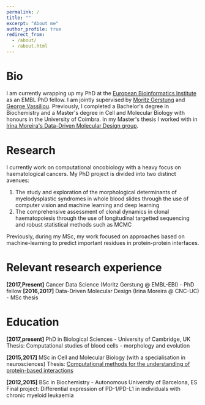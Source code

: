 ```yaml
---
permalink: /
title: ""
excerpt: "About me"
author_profile: true
redirect_from: 
  - /about/
  - /about.html
---
```


# Bio

I am currently wrapping up my PhD at the [European Bioinformatics Institute](https://www.ebi.ac.uk/) as an EMBL PhD fellow. I am jointly supervised by [Moritz Gerstung](https://www.ebi.ac.uk/research/gerstung) and [George Vassiliou](https://www.sanger.ac.uk/people/directory/vassiliou-george-s). Previously, I completed a Bachelor's degree in Biochemistry and a Master's degree in Cell and Molecular Biology with honours in the University of Coimbra. In my Master's thesis I worked with in [Irina Moreira's Data-Driven Molecular Design group](http://www.moreiralab.com).

# Research

I currently work on computational oncobiology with a heavy focus on haematological cancers. My PhD project is divided into two distinct avenues:

1. The study and exploration of the morphological determinants of myelodysplastic syndromes in whole blood slides through the use of computer vision and machine learning and deep learning
2. The comprehensive assessment of clonal dynamics in clonal haematopoiesis through the use of longitudinal targetted sequencing and robust statistical methods such as MCMC

Previously, during my MSc, my work focused on approaches based on machine-learning to predict important residues in protein-protein interfaces.

# Relevant research experience

**[2017,Present]** Cancer Data Science (Moritz Gerstung @ EMBL-EBI) - PhD fellow
**[2016,2017]** Data-Driven Molecular Design (Irina Moreira @ CNC-UC) - MSc thesis

# Education

**[2017,present]** PhD in Biological Sciences - University of Cambridge, UK
Thesis: Computational studies of blood cells - morphology and evolution

**[2015,2017]** MSc in Cell and Molecular Biology (with a specialisation in neurosciences)
Thesis: [Computational methods for the understanding of protein-based interactions](http://hdl.handle.net/10316/82909)

**[2012,2015]** BSc in Biochemistry - Autonomous University of Barcelona, ES
Final project: Differential expression of PD-1/PD-L1 in individuals with chronic myeloid leukaemia 
